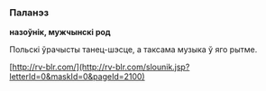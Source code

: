 ### Паланэз
**назоўнік, мужчынскі род**

Польскі ўрачысты танец-шэсце, а таксама музыка ў яго рытме.

<a rel="author">[http://rv-blr.com/](http://rv-blr.com/slounik.jsp?letterId=0&maskId=0&pageId=2100)</a>
